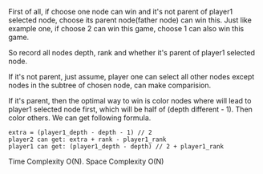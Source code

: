 First of all, if choose one node can win and it's not parent of player1 selected node, choose its parent node(father node) can win this. Just like example one, if choose 2 can win this game, choose 1 can also win this game.

So record all nodes depth, rank and whether it's parent of player1 selected node.

If it's not parent, just assume, player one can select all other nodes except nodes in the subtree of chosen node, can make comparision.

If it's parent, then the optimal way to win is color nodes where will lead to player1 selected node first, which will be half of (depth different - 1). Then color others. We can get following formula.
```
extra = (player1_depth - depth - 1) // 2
player2 can get: extra + rank - player1_rank
player1 can get: (player1_depth - depth) // 2 + player1_rank
```
Time Complexity O(N). Space Complexity O(N)